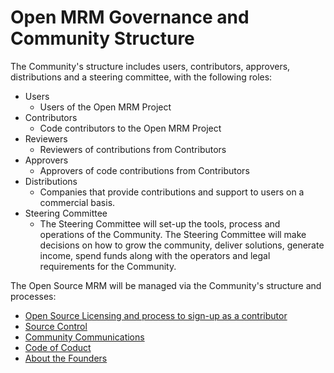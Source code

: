 # Open MRM Governance and Community Structure

The Community's structure includes users, contributors, approvers, distributions and a steering committee, with the following roles:

* Users
  *  Users of the Open MRM Project 
* Contributors
  *   Code contributors to the Open MRM Project
* Reviewers
  *   Reviewers of contributions from Contributors
* Approvers
  *   Approvers of code contributions from Contributors
* Distributions
  *   Companies that provide contributions and support to users on a commercial basis.
* Steering Committee
  *   The Steering Committee will set-up the tools, process and operations of the Community.   The Steering Committee will make decisions on how to grow the community, deliver solutions, generate income, spend funds along with the operators and legal requirements for the Community. 

The Open Source MRM will be managed via the Community's structure and processes:

* [Open Source Licensing and process to sign-up as a contributor](https://github.com/jbottum/openmrmtest/blob/main/governance.md) 
* [Source Control](https://github.com/OpenMRM/OpenMRM/blob/main/sourecontrol.md)  
* [Community Communications](https://github.com/jbottum/openmrmtest/blob/main/communications.md) 
* [Code of Coduct](https://github.com/jbottum/openmrmtest/blob/main/codeofconduct.md)
* [About the Founders](https://github.com/jbottum/openmrmtest/blob/main/founders.md)
